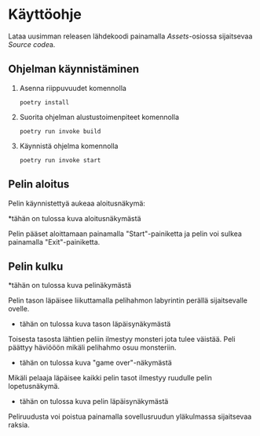 # Käyttöohje
Lataa uusimman releasen lähdekoodi painamalla *Assets*-osiossa sijaitsevaa *Source code*a.

## Ohjelman käynnistäminen

1. Asenna riippuvuudet komennolla

   ``poetry install``
   
2. Suorita ohjelman alustustoimenpiteet komennolla
  
   ``poetry run invoke build``
   
3. Käynnistä ohjelma komennolla
  
   ``poetry run invoke start``
   
## Pelin aloitus

Pelin käynnistettyä aukeaa aloitusnäkymä:

*tähän on tulossa kuva aloitusnäkymästä

Pelin pääset aloittamaan painamalla "Start"-painiketta ja pelin voi sulkea painamalla "Exit"-painiketta.

## Pelin kulku

*tähän on tulossa kuva pelinäkymästä

Pelin tason läpäisee liikuttamalla pelihahmon labyrintin perällä sijaitsevalle ovelle.

* tähän on tulossa kuva tason läpäisynäkymästä

Toisesta tasosta lähtien peliin ilmestyy monsteri jota tulee väistää. Peli päättyy häviööön mikäli pelihahmo osuu monsteriin.

* tähän on tulossa kuva "game over"-näkymästä

Mikäli pelaaja läpäisee kaikki pelin tasot ilmestyy ruudulle pelin lopetusnäkymä.

* tähän on tulossa kuva pelin läpäisynäkymästä

Peliruudusta voi poistua painamalla sovellusruudun yläkulmassa sijaitsevaa raksia.
   
